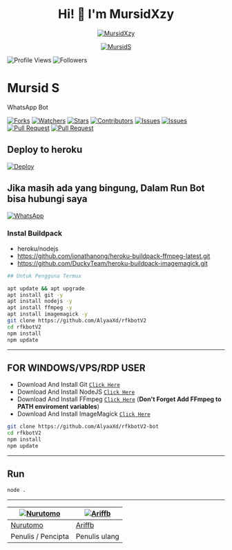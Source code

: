 <h1 align="center">Hi! 👋 I'm MursidXzy</h1>

<p align="center">
  <a href="https://file.hikki.me/uploads/1k17463rqs.jpeg"><img src="http://readme-typing-svg.herokuapp.com?color=1C71FA&center=true&vCenter=true&multiline=false&lines=I'Am+MursidXzy+?+From+Indonesia.;I'am+Not+Programmer." alt="MursidXzy">
</p>

<p align="center">
  <a href="https://file.hikki.me/uploads/1k17463rqs.jpeg"><img src="https://file.hikki.me/uploads/1k17463rqs.jpeg" alt="MursidS"></a>
</p>

<p align="left">
  <img src="https://komarev.com/ghpvc/?username=MichaelAgam&color=blue&style=flat-square&label=Profile+Views" alt="Profile Views" /> <img src="https://img.shields.io/github/followers/MichaelAgam23?label=Followers" style=" float:left, margin-right:10px" alt="Followers" />
</p>


# Mursid S
WhatsApp Bot

<a href="https://github.com/Dawnfrosty/Mike-bot/network/members"><img title="Forks" src="https://img.shields.io/github/forks/Dawnfrosty/Mike-bot?label=Forks&color=blue&style=flat-square"></a>
<a href="https://github.com/Dawnfrosty/Mike-bot/watchers"><img title="Watchers" src="https://img.shields.io/github/watchers/Dawnfrosty/Mike-bot?label=Watchers&color=green&style=flat-square"></a>
<a href="https://github.com/Dawnfrosty/Mike-bot/stargazers"><img title="Stars" src="https://img.shields.io/github/stars/Dawnfrosty/Mike-bot?label=Stars&color=yellow&style=flat-square"></a>
<a href="https://github.com/Dawnfrosty/Mike-bot/graphs/contributors"><img title="Contributors" src="https://img.shields.io/github/contributors/Dawnfrosty/Mike-bot?label=Contributors&color=blue&style=flat-square"></a>
<a href="https://github.com/Dawnfrosty/Mike-bot/issues"><img title="Issues" src="https://img.shields.io/github/issues/Dawnfrosty/Mike-bot?label=Issues&color=success&style=flat-square"></a>
<a href="https://github.com/Dawnfrosty/Mike-bot/issues?q=is%3Aissue+is%3Aclosed"><img title="Issues" src="https://img.shields.io/github/issues-closed/Dawnfrosty/Mike-bot?label=Issues&color=red&style=flat-square"></a>
<a href="https://github.com/Dawnfrosty/Mike-bot/pulls"><img title="Pull Request" src="https://img.shields.io/github/issues-pr/Dawnfrosty/Mike-bot?label=PullRequest&color=success&style=flat-square"></a>
<a href="https://github.com/Dawnfrosty/Mike-bot/pulls?q=is%3Apr+is%3Aclosed"><img title="Pull Request" src="https://img.shields.io/github/issues-pr-closed/Dawnfrosty/Mike-bot?label=PullRequest&color=red&style=flat-square"></a>

## Deploy to heroku

[![Deploy](https://www.herokucdn.com/deploy/button.svg)](https://heroku.com/deploy?template=https://github.com/Dawnfrosty/Mike-bot)

## Jika masih ada yang bingung, Dalam Run Bot bisa hubungi saya

[![WhatsApp](https://img.shields.io/badge/WhatsApp%20Mursid-25D366?style=for-the-badge&logo=whatsapp&logoColor=white)](https://api.whatsapp.com/send?phone=6288233832771)

### Instal Buildpack
* heroku/nodejs
* https://github.com/jonathanong/heroku-buildpack-ffmpeg-latest.git
* https://github.com/DuckyTeam/heroku-buildpack-imagemagick.git

```bash
## Untuk Pengguna Termux

apt update && apt upgrade
apt install git -y
apt install nodejs -y
apt install ffmpeg -y
apt install imagemagick -y
git clone https://github.com/AlyaaXd/rfkbotV2
cd rfkbotV2
npm install
npm update
```
---------

## FOR WINDOWS/VPS/RDP USER

* Download And Install Git [`Click Here`](https://git-scm.com/downloads)
* Download And Install NodeJS [`Click Here`](https://nodejs.org/en/download)
* Download And Install FFmpeg [`Click Here`](https://ffmpeg.org/download.html) (**Don't Forget Add FFmpeg to PATH enviroment variables**)
* Download And Install ImageMagick [`Click Here`](https://imagemagick.org/script/download.php)

```bash
git clone https://github.com/AlyaaXd/rfkbotV2-bot
cd rfkbotV2
npm install
npm update
```

---------

## Run

```bash
node .
```

---------
[![Nurutomo](https://github.com/Nurutomo.png?size=100)](https://github.com/Nurutomo) | [![Ariffb](https://github.com/ariffb25.png?size=100)](https://github.com/ariffb25)
----|----
[Nurutomo](https://github.com/Nurutomo) | [Ariffb](https://github.com/ariffb25)
 Penulis / Pencipta | Penulis ulang

